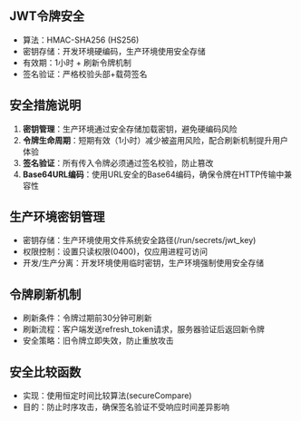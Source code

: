 ## JWT令牌安全
- 算法：HMAC-SHA256 (HS256)
- 密钥存储：开发环境硬编码，生产环境使用安全存储
- 有效期：1小时 + 刷新令牌机制
- 签名验证：严格校验头部+载荷签名

## 安全措施说明
1. **密钥管理**：生产环境通过安全存储加载密钥，避免硬编码风险
2. **令牌生命周期**：短期有效（1小时）减少被盗用风险，配合刷新机制提升用户体验
3. **签名验证**：所有传入令牌必须通过签名校验，防止篡改
4. **Base64URL编码**：使用URL安全的Base64编码，确保令牌在HTTP传输中兼容性

## 生产环境密钥管理
- 密钥存储：生产环境使用文件系统安全路径(/run/secrets/jwt_key)
- 权限控制：设置只读权限(0400)，仅应用进程可访问
- 开发/生产分离：开发环境使用临时密钥，生产环境强制使用安全存储

## 令牌刷新机制
- 刷新条件：令牌过期前30分钟可刷新
- 刷新流程：客户端发送refresh_token请求，服务器验证后返回新令牌
- 安全策略：旧令牌立即失效，防止重放攻击

## 安全比较函数
- 实现：使用恒定时间比较算法(secureCompare)
- 目的：防止时序攻击，确保签名验证不受响应时间差异影响